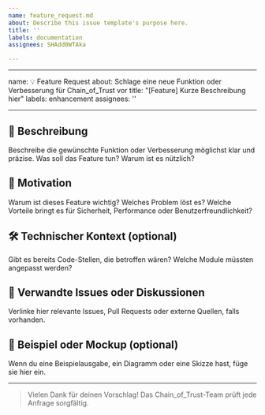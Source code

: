 ```yaml
---
name: feature_request.md
about: Describe this issue template's purpose here.
title: ''
labels: documentation
assignees: SHAdd0WTAka

---
```


---
name: 💡 Feature Request
about: Schlage eine neue Funktion oder Verbesserung für Chain_of_Trust vor
title: "[Feature] Kurze Beschreibung hier"
labels: enhancement
assignees: ''

---

## 🧠 Beschreibung

Beschreibe die gewünschte Funktion oder Verbesserung möglichst klar und präzise. Was soll das Feature tun? Warum ist es nützlich?

## 🎯 Motivation

Warum ist dieses Feature wichtig? Welches Problem löst es? Welche Vorteile bringt es für Sicherheit, Performance oder Benutzerfreundlichkeit?

## 🛠️ Technischer Kontext (optional)

Gibt es bereits Code-Stellen, die betroffen wären? Welche Module müssten angepasst werden?

## 📎 Verwandte Issues oder Diskussionen

Verlinke hier relevante Issues, Pull Requests oder externe Quellen, falls vorhanden.

## 🧪 Beispiel oder Mockup (optional)

Wenn du eine Beispielausgabe, ein Diagramm oder eine Skizze hast, füge sie hier ein.

---

> Vielen Dank für deinen Vorschlag! Das Chain_of_Trust-Team prüft jede Anfrage sorgfältig.
